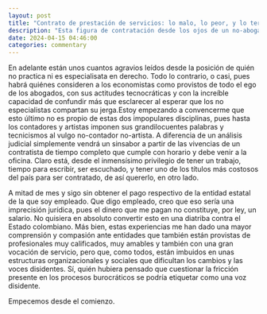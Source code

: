 ```yaml
---
layout: post
title: "Contrato de prestación de servicios: lo malo, lo peor, y lo terrible"
description: "Esta figura de contratación desde los ojos de un no-abogado"
date: 2024-04-15 04:46:00
categories: commentary
---
```


En adelante están unos cuantos agravios leídos desde la posición de quién no practica ni es especialisata en derecho. Todo lo contrario, o casi, pues habrá quiénes consideren a los economistas como provistos de todo el ego de los abogados, con sus actitudes tecnocráticas y con la increíble capacidad de confundir más que esclarecer al esperar que los no especialistas compartan su jerga.<d-footnote>Estoy empezando a convencerme que esto último no es propio de estas dos impopulares disciplinas, pues hasta los contadores y artistas imponen sus grandilocuentes palabras y tecnicismos al vulgo no-contador no-artista.</d-footnote> A diferencia de un análisis judicial simplemente vendrá un sinsabor a partir de las vivencias de un contratista de tiempo completo que cumple con horario y debe venir a la oficina. Claro está, desde el inmensísimo privilegio de tener un trabajo, tiempo para escribir, ser escuchado, y tener uno de los títulos más costosos del país para ser contratado, de así quererlo, en otro lado. 

A mitad de mes y sigo sin obtener el pago respectivo de la entidad estatal de la que soy empleado. Que digo empleado, creo que eso sería una imprecisión jurídica, pues el dinero que me pagan no constituye, por ley, un salario. No quisiera en absoluto convertir esto en una diatriba contra el Estado colombiano. Más bien, estas experiencias me han dado una mayor comprensión y compasión ante entidades que también están provistas de profesionales muy calificados, muy amables y también con una gran vocación de servicio, pero que, como todos, están imbuidos en unas estructuras organizacionales y sociales que dificultan los cambios y las voces disidentes. Sí, quién hubiera pensado que cuestionar la fricción presente en los procesos burocráticos se podría etiquetar como una voz disidente.

Empecemos desde el comienzo. 


